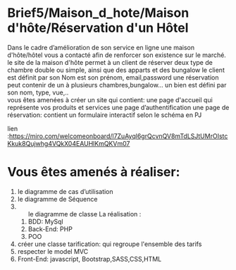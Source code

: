 # Brief5/Maison_d_hote/Maison d'hôte/Réservation d'un Hôtel  

Dans le cadre d’amélioration de son service en ligne une maison d'hôte/hôtel vous a contacté afin de renforcer son existence sur le marché. 
le  site de la maison d'hôte permet à un client de réserver deux type de chambre double ou simple, ainsi que des apparts et des bungalow
le client est définit par son Nom est son prénom, email,password
une réservation peut contenir de un à plusieurs chambres,bungalow…
un bien est défini par son nom, type, vue,..<br>
vous êtes amenées à créer un site qui contient:
une page d'accueil qui représente vos produits et services
une page d’authentification
une page de réservation: contient un formulaire interactif selon le schéma en PJ

lien :https://miro.com/welcomeonboard/l7ZuAyql6grQcvnQV8mTdLSJtUMrOIstcKkuk8Qujwhg4VQkX04EAUHlKmQKVm07


# Vous êtes amenés à réaliser:
<ol>
  <li>le diagramme de cas d’utilisation</li>
  <li>le diagramme de Séquence</li>
  <li><ol>le diagramme de classe La réalisation :</li>
    <li>BDD: MySql</li>
    <li>Back-End: PHP</li>
    <li>POO</li>
  </ol>
  <li>créer une classe tarification: qui regroupe l'ensemble des tarifs</li>
  <li>respecter le model MVC</li>
  <li>Front-End: javascript, Bootstrap,SASS,CSS,HTML</li>
  </ol>
